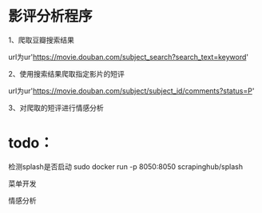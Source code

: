 # 影评分析程序

1、爬取豆瓣搜索结果

url为ur'https://movie.douban.com/subject_search?search_text=keyword'

2、使用搜索结果爬取指定影片的短评

url为ur'https://movie.douban.com/subject/subject_id/comments?status=P'

3、对爬取的短评进行情感分析

# todo：

检测splash是否启动
sudo docker run -p 8050:8050 scrapinghub/splash

菜单开发

情感分析

